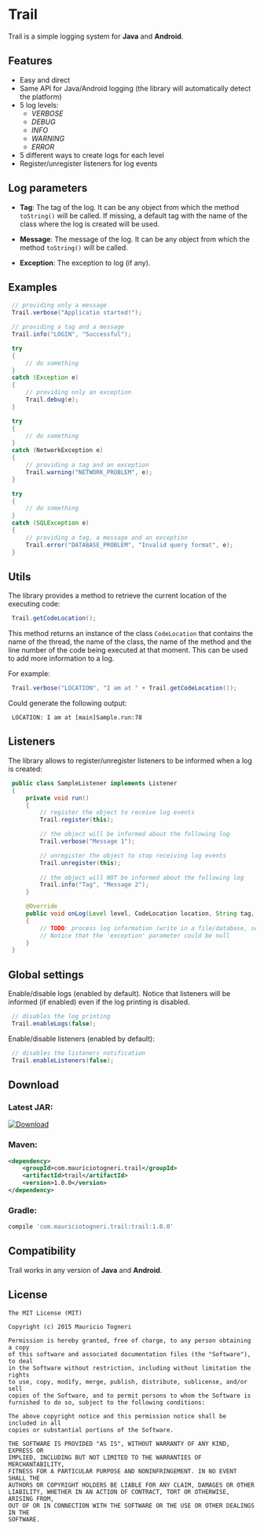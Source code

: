 # Trail

Trail is a simple logging system for **Java** and **Android**.

## Features

* Easy and direct
* Same API for Java/Android logging (the library will automatically detect the platform)
* 5 log levels: 
   * _VERBOSE_
   * _DEBUG_
   * _INFO_
   * _WARNING_
   * _ERROR_
* 5 different ways to create logs for each level
* Register/unregister listeners for log events

## Log parameters

* **Tag**: The tag of the log. It can be any object from which the method `toString()` will be called. If missing, a default tag with the name of the class where the log is created will be used.

* **Message**: The message of the log. It can be any object from which the method `toString()` will be called.

* **Exception**: The exception to log (if any).

## Examples

```java
 // providing only a message
 Trail.verbose("Applicatio started!");
```

```java
 // providing a tag and a message
 Trail.info("LOGIN", "Successful");
```

```java
 try
 {
     // do something
 }
 catch (Exception e)
 {
     // providing only an exception
     Trail.debug(e);
 }
```

```java
 try
 {
     // do something
 }
 catch (NetworkException e)
 {
     // providing a tag and an exception
     Trail.warning("NETWORK_PROBLEM", e);
 }
```

```java
 try
 {
     // do something
 }
 catch (SQLException e)
 {
     // providing a tag, a message and an exception
     Trail.error("DATABASE_PROBLEM", "Invalid query format", e);
 }
```

## Utils

The library provides a method to retrieve the current location of the executing code:

```java
 Trail.getCodeLocation();
```

This method returns an instance of the class `CodeLocation` that contains the name of the thread, the name of the class, the name of the method and the line number of the code being executed at that moment. This can be used to add more information to a log.

For example:

```java
 Trail.verbose("LOCATION", "I am at " + Trail.getCodeLocation());
```

Could generate the following output:

```text
 LOCATION: I am at [main]Sample.run:78
```

## Listeners

The library allows to register/unregister listeners to be informed when a log is created:

```java
 public class SampleListener implements Listener
 {
     private void run()
     {
         // register the object to receive log events
         Trail.register(this);

         // the object will be informed about the following log
         Trail.verbose("Message 1");

         // unregister the object to stop receiving log events
         Trail.unregister(this);
         
         // the object will NOT be informed about the following log
         Trail.info("Tag", "Message 2");
     }

     @Override
     public void onLog(Level level, CodeLocation location, String tag, String message, Throwable exception)
     {
         // TODO: process log information (write in a file/database, send by network, etc.)
         // Notice that the 'exception' parameter could be null
     }
 }
```

## Global settings

Enable/disable logs (enabled by default). Notice that listeners will be informed (if enabled) even if the log printing is disabled.

```java
 // disables the log printing
 Trail.enableLogs(false);
```

Enable/disable listeners (enabled by default):

```java
 // disables the listeners notification
 Trail.enableListeners(false);
```

## Download

### Latest JAR:

[ ![Download](https://api.bintray.com/packages/mauriciotogneri/maven/Trail/images/download.svg) ](https://github.com/mauriciotogneri/trail/releases/download/v1.0.0/trail-1.0.0.jar)

### Maven:

```xml
<dependency>
    <groupId>com.mauriciotogneri.trail</groupId>
    <artifactId>trail</artifactId>
    <version>1.0.0</version>
</dependency>
```

### Gradle:

```groovy
compile 'com.mauriciotogneri.trail:trail:1.0.0'
```

## Compatibility

Trail works in any version of **Java** and **Android**.

## License

	The MIT License (MIT)

	Copyright (c) 2015 Mauricio Togneri

	Permission is hereby granted, free of charge, to any person obtaining a copy
	of this software and associated documentation files (the "Software"), to deal
	in the Software without restriction, including without limitation the rights
	to use, copy, modify, merge, publish, distribute, sublicense, and/or sell
	copies of the Software, and to permit persons to whom the Software is
	furnished to do so, subject to the following conditions:

	The above copyright notice and this permission notice shall be included in all
	copies or substantial portions of the Software.

	THE SOFTWARE IS PROVIDED "AS IS", WITHOUT WARRANTY OF ANY KIND, EXPRESS OR
	IMPLIED, INCLUDING BUT NOT LIMITED TO THE WARRANTIES OF MERCHANTABILITY,
	FITNESS FOR A PARTICULAR PURPOSE AND NONINFRINGEMENT. IN NO EVENT SHALL THE
	AUTHORS OR COPYRIGHT HOLDERS BE LIABLE FOR ANY CLAIM, DAMAGES OR OTHER
	LIABILITY, WHETHER IN AN ACTION OF CONTRACT, TORT OR OTHERWISE, ARISING FROM,
	OUT OF OR IN CONNECTION WITH THE SOFTWARE OR THE USE OR OTHER DEALINGS IN THE
	SOFTWARE.